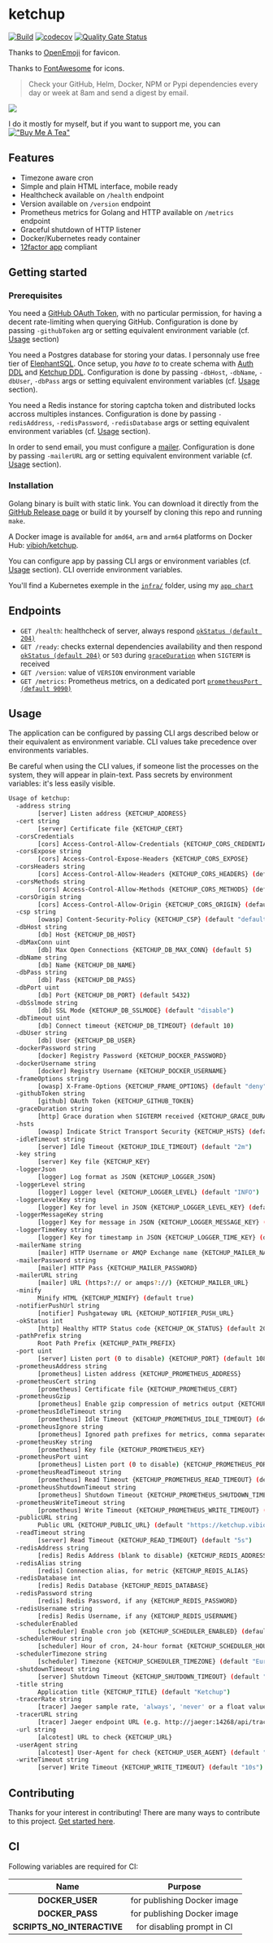 # ketchup

[![Build](https://github.com/ViBiOh/ketchup/workflows/Build/badge.svg)](https://github.com/ViBiOh/ketchup/actions)
[![codecov](https://codecov.io/gh/ViBiOh/ketchup/branch/main/graph/badge.svg)](https://codecov.io/gh/ViBiOh/ketchup)
[![Quality Gate Status](https://sonarcloud.io/api/project_badges/measure?project=ViBiOh_ketchup&metric=alert_status)](https://sonarcloud.io/dashboard?id=ViBiOh_ketchup)

Thanks to [OpenEmoji](https://openmoji.org) for favicon.

Thanks to [FontAwesome](https://fontawesome.com) for icons.

> Check your GitHub, Helm, Docker, NPM or Pypi dependencies every day or week at 8am and send a digest by email.

![](ketchup.png)

I do it mostly for myself, but if you want to support me, you can [!["Buy Me A Tea"](https://www.buymeacoffee.com/assets/img/custom_images/orange_img.png)](https://www.buymeacoffee.com/vibioh)

## Features

- Timezone aware cron
- Simple and plain HTML interface, mobile ready
- Healthcheck available on `/health` endpoint
- Version available on `/version` endpoint
- Prometheus metrics for Golang and HTTP available on `/metrics` endpoint
- Graceful shutdown of HTTP listener
- Docker/Kubernetes ready container
- [12factor app](https://12factor.net) compliant

## Getting started

### Prerequisites

You need a [GitHub OAuth Token](https://github.com/settings/tokens), with no particular permission, for having a decent rate-limiting when querying GitHub. Configuration is done by passing `-githubToken` arg or setting equivalent environment variable (cf. [Usage](#usage) section)

You need a Postgres database for storing your datas. I personnaly use free tier of [ElephantSQL](https://www.elephantsql.com). Once setup, you _have to_ to create schema with [Auth DDL](https://github.com/ViBiOh/auth/blob/main/ddl.sql) and [Ketchup DDL](sql/ddl.sql). Configuration is done by passing `-dbHost`, `-dbName`, `-dbUser`, `-dbPass` args or setting equivalent environment variables (cf. [Usage](#usage) section).

You need a Redis instance for storing captcha token and distributed locks accross multiples instances. Configuration is done by passing `-redisAddress`, `-redisPassword`, `-redisDatabase` args or setting equivalent environment variables (cf. [Usage](#usage) section).

In order to send email, you must configure a [mailer](https://github.com/ViBiOh/mailer#getting-started). Configuration is done by passing `-mailerURL` arg or setting equivalent environment variable (cf. [Usage](#usage) section).

### Installation

Golang binary is built with static link. You can download it directly from the [GitHub Release page](https://github.com/ViBiOh/ketchup/releases) or build it by yourself by cloning this repo and running `make`.

A Docker image is available for `amd64`, `arm` and `arm64` platforms on Docker Hub: [vibioh/ketchup](https://hub.docker.com/r/vibioh/ketchup/tags).

You can configure app by passing CLI args or environment variables (cf. [Usage](#usage) section). CLI override environment variables.

You'll find a Kubernetes exemple in the [`infra/`](infra/) folder, using my [`app chart`](https://github.com/ViBiOh/charts/tree/main/app)

## Endpoints

- `GET /health`: healthcheck of server, always respond [`okStatus (default 204)`](#usage)
- `GET /ready`: checks external dependencies availability and then respond [`okStatus (default 204)`](#usage) or `503` during [`graceDuration`](#usage) when `SIGTERM` is received
- `GET /version`: value of `VERSION` environment variable
- `GET /metrics`: Prometheus metrics, on a dedicated port [`prometheusPort (default 9090)`](#usage)

## Usage

The application can be configured by passing CLI args described below or their equivalent as environment variable. CLI values take precedence over environments variables.

Be careful when using the CLI values, if someone list the processes on the system, they will appear in plain-text. Pass secrets by environment variables: it's less easily visible.

```bash
Usage of ketchup:
  -address string
        [server] Listen address {KETCHUP_ADDRESS}
  -cert string
        [server] Certificate file {KETCHUP_CERT}
  -corsCredentials
        [cors] Access-Control-Allow-Credentials {KETCHUP_CORS_CREDENTIALS}
  -corsExpose string
        [cors] Access-Control-Expose-Headers {KETCHUP_CORS_EXPOSE}
  -corsHeaders string
        [cors] Access-Control-Allow-Headers {KETCHUP_CORS_HEADERS} (default "Content-Type")
  -corsMethods string
        [cors] Access-Control-Allow-Methods {KETCHUP_CORS_METHODS} (default "GET")
  -corsOrigin string
        [cors] Access-Control-Allow-Origin {KETCHUP_CORS_ORIGIN} (default "*")
  -csp string
        [owasp] Content-Security-Policy {KETCHUP_CSP} (default "default-src 'self'; base-uri 'self'; script-src 'self' 'httputils-nonce'; style-src 'self' 'httputils-nonce'")
  -dbHost string
        [db] Host {KETCHUP_DB_HOST}
  -dbMaxConn uint
        [db] Max Open Connections {KETCHUP_DB_MAX_CONN} (default 5)
  -dbName string
        [db] Name {KETCHUP_DB_NAME}
  -dbPass string
        [db] Pass {KETCHUP_DB_PASS}
  -dbPort uint
        [db] Port {KETCHUP_DB_PORT} (default 5432)
  -dbSslmode string
        [db] SSL Mode {KETCHUP_DB_SSLMODE} (default "disable")
  -dbTimeout uint
        [db] Connect timeout {KETCHUP_DB_TIMEOUT} (default 10)
  -dbUser string
        [db] User {KETCHUP_DB_USER}
  -dockerPassword string
        [docker] Registry Password {KETCHUP_DOCKER_PASSWORD}
  -dockerUsername string
        [docker] Registry Username {KETCHUP_DOCKER_USERNAME}
  -frameOptions string
        [owasp] X-Frame-Options {KETCHUP_FRAME_OPTIONS} (default "deny")
  -githubToken string
        [github] OAuth Token {KETCHUP_GITHUB_TOKEN}
  -graceDuration string
        [http] Grace duration when SIGTERM received {KETCHUP_GRACE_DURATION} (default "30s")
  -hsts
        [owasp] Indicate Strict Transport Security {KETCHUP_HSTS} (default true)
  -idleTimeout string
        [server] Idle Timeout {KETCHUP_IDLE_TIMEOUT} (default "2m")
  -key string
        [server] Key file {KETCHUP_KEY}
  -loggerJson
        [logger] Log format as JSON {KETCHUP_LOGGER_JSON}
  -loggerLevel string
        [logger] Logger level {KETCHUP_LOGGER_LEVEL} (default "INFO")
  -loggerLevelKey string
        [logger] Key for level in JSON {KETCHUP_LOGGER_LEVEL_KEY} (default "level")
  -loggerMessageKey string
        [logger] Key for message in JSON {KETCHUP_LOGGER_MESSAGE_KEY} (default "message")
  -loggerTimeKey string
        [logger] Key for timestamp in JSON {KETCHUP_LOGGER_TIME_KEY} (default "time")
  -mailerName string
        [mailer] HTTP Username or AMQP Exchange name {KETCHUP_MAILER_NAME} (default "mailer")
  -mailerPassword string
        [mailer] HTTP Pass {KETCHUP_MAILER_PASSWORD}
  -mailerURL string
        [mailer] URL (https?:// or amqps?://) {KETCHUP_MAILER_URL}
  -minify
        Minify HTML {KETCHUP_MINIFY} (default true)
  -notifierPushUrl string
        [notifier] Pushgateway URL {KETCHUP_NOTIFIER_PUSH_URL}
  -okStatus int
        [http] Healthy HTTP Status code {KETCHUP_OK_STATUS} (default 204)
  -pathPrefix string
        Root Path Prefix {KETCHUP_PATH_PREFIX}
  -port uint
        [server] Listen port (0 to disable) {KETCHUP_PORT} (default 1080)
  -prometheusAddress string
        [prometheus] Listen address {KETCHUP_PROMETHEUS_ADDRESS}
  -prometheusCert string
        [prometheus] Certificate file {KETCHUP_PROMETHEUS_CERT}
  -prometheusGzip
        [prometheus] Enable gzip compression of metrics output {KETCHUP_PROMETHEUS_GZIP}
  -prometheusIdleTimeout string
        [prometheus] Idle Timeout {KETCHUP_PROMETHEUS_IDLE_TIMEOUT} (default "10s")
  -prometheusIgnore string
        [prometheus] Ignored path prefixes for metrics, comma separated {KETCHUP_PROMETHEUS_IGNORE}
  -prometheusKey string
        [prometheus] Key file {KETCHUP_PROMETHEUS_KEY}
  -prometheusPort uint
        [prometheus] Listen port (0 to disable) {KETCHUP_PROMETHEUS_PORT} (default 9090)
  -prometheusReadTimeout string
        [prometheus] Read Timeout {KETCHUP_PROMETHEUS_READ_TIMEOUT} (default "5s")
  -prometheusShutdownTimeout string
        [prometheus] Shutdown Timeout {KETCHUP_PROMETHEUS_SHUTDOWN_TIMEOUT} (default "5s")
  -prometheusWriteTimeout string
        [prometheus] Write Timeout {KETCHUP_PROMETHEUS_WRITE_TIMEOUT} (default "10s")
  -publicURL string
        Public URL {KETCHUP_PUBLIC_URL} (default "https://ketchup.vibioh.fr")
  -readTimeout string
        [server] Read Timeout {KETCHUP_READ_TIMEOUT} (default "5s")
  -redisAddress string
        [redis] Redis Address (blank to disable) {KETCHUP_REDIS_ADDRESS} (default "localhost:6379")
  -redisAlias string
        [redis] Connection alias, for metric {KETCHUP_REDIS_ALIAS}
  -redisDatabase int
        [redis] Redis Database {KETCHUP_REDIS_DATABASE}
  -redisPassword string
        [redis] Redis Password, if any {KETCHUP_REDIS_PASSWORD}
  -redisUsername string
        [redis] Redis Username, if any {KETCHUP_REDIS_USERNAME}
  -schedulerEnabled
        [scheduler] Enable cron job {KETCHUP_SCHEDULER_ENABLED} (default true)
  -schedulerHour string
        [scheduler] Hour of cron, 24-hour format {KETCHUP_SCHEDULER_HOUR} (default "08:00")
  -schedulerTimezone string
        [scheduler] Timezone {KETCHUP_SCHEDULER_TIMEZONE} (default "Europe/Paris")
  -shutdownTimeout string
        [server] Shutdown Timeout {KETCHUP_SHUTDOWN_TIMEOUT} (default "10s")
  -title string
        Application title {KETCHUP_TITLE} (default "Ketchup")
  -tracerRate string
        [tracer] Jaeger sample rate, 'always', 'never' or a float value {KETCHUP_TRACER_RATE} (default "always")
  -tracerURL string
        [tracer] Jaeger endpoint URL (e.g. http://jaeger:14268/api/traces) {KETCHUP_TRACER_URL}
  -url string
        [alcotest] URL to check {KETCHUP_URL}
  -userAgent string
        [alcotest] User-Agent for check {KETCHUP_USER_AGENT} (default "Alcotest")
  -writeTimeout string
        [server] Write Timeout {KETCHUP_WRITE_TIMEOUT} (default "10s")
```

## Contributing

Thanks for your interest in contributing! There are many ways to contribute to this project. [Get started here](CONTRIBUTING.md).

## CI

Following variables are required for CI:

|            Name            |           Purpose           |
| :------------------------: | :-------------------------: |
|      **DOCKER_USER**       | for publishing Docker image |
|      **DOCKER_PASS**       | for publishing Docker image |
| **SCRIPTS_NO_INTERACTIVE** | for disabling prompt in CI  |
